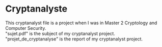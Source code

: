 # Cryptanalyste
This cryptanalyst file is a project when I was in Master 2 Cryptology and Computer Security.\
"sujet.pdf" is the subject of my cryptanalyst project.\
"projet_de_cryptanalyse" is the report of my cryptanalyst project.
